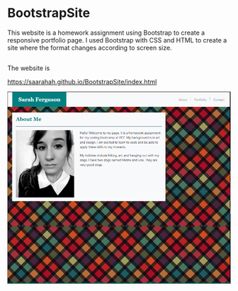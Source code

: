 # BootstrapSite

This website is a homework assignment using Bootstrap to create a responsive portfolio page. I used Bootstrap with CSS and HTML to create a site where the format changes according to screen size. 

##

The website is 

https://saarahah.github.io/BootstrapSite/index.html

![image](./assets/images/screenshot.png)

